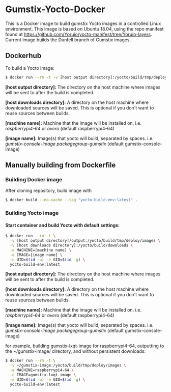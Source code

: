 # Gumstix-Yocto-Docker
This is a Docker image to build gumstix Yocto images in a controlled Linux environment. This image is based on Ubuntu 18.04, using the repo manifest found at https://github.com/Yoruio/yocto-manifest/tree/Yoruio-layers. Current image builds the Dunfell branch of Gumstix images.

## Dockerhub
To build a Yocto image:
```sh
$ docker run --rm -t -v [host output directory]:/yocto/build/tmp/deploy/images -v [host downloads directory]:/yocto/build/downloads -e IMAGE="[image name]" -e MACHINE="[machine name]" -e UID=$(id -u) -e GID=$(id -g) roydu/gumstix-yocto-builder:latest
```
**[host output directory]:** The directory on the host machine where images will be sent to after the build is completed.

**[host downloads directory]:** A directory on the host machine where downloaded sources will be saved. This is optional if you don't want to reuse sources between builds.

**[machine name]:** Machine that the image will be installed on, i.e. *raspberrypi4-64* or *overo* (default raspberrypi4-64)

**[image name]:** Image(s) that yocto will build, separated by spaces. i.e. *gumstix-console-image packagegroup-gumstix*  (default gumstix-console-image)

## Manually building from Dockerfile
### Building Docker image
After cloning repository, build image with
```sh
$ docker build --no-cache --tag "yocto-build-env:latest" .
```
<!---
### Making changes to Yocto
Start and enter Docker container to make changes:
```sh
$ docker run --entrypoint /bin/bash -it -v [host output directory]:/home/yocto/build/tmp/deploy/images -v [host downloads directory]:/yocto/build/downloads yocto-build-env:latest --name "gumstix_docker_image"
```
--->
### Building Yocto image
#### Start container and build Yocto with default settings:
<!--*If you made changes to Yocto, skip this.*-->
```sh
$ docker run --rm -t \
  -v [host output directory]/output:/yocto/build/tmp/deploy/images \
  -v [host downloads directory]:/yocto/build/downloads \
  -e MACHINE=[machine name] \
  -e IMAGE=[image name] \
  -e UID=$(id -u) -e GID=$(id -g) \
  yocto-build-env:latest
```
**[host output directory]:** The directory on the host machine where images will be sent to after the build is completed.

**[host downloads directory]:** A directory on the host machine where downloaded sources will be saved. This is optional if you don't want to reuse sources between builds.

**[machine name]:** Machine that the image will be installed on, i.e. *raspberrypi4-64* or *overo* (default raspberrypi4-64)

**[image name]:** Image(s) that yocto will build, separated by spaces. i.e. *gumstix-console-image packagegroup-gumstix*  (default gumstix-console-image)

for example, building gumstix-lxqt-image for raspberrypi4-64, outputting to the ~/gumstix-image/ directory, and without persistent downloads:
```sh
$ docker run --rm -t \
  -v ~/gumstix-image:/yocto/build/tmp/deploy/images \
  -e MACHINE=raspberrypi4-64 \
  -e IMAGE=gumstix-lxqt-image \
  -e UID=$(id -u) -e GID=$(id -g) \
  yocto-build-env:latest
```

<!---
#### Build container after making changes in the *[Making changes to Yocto](Making-changes-to-Yocto-) section:
*If you built yocto with default settings, skip this.*

Start and attach to Docker container if not already inside:
```sh
$ docker start gumstix_docker_image
$ docker attach gumstix_docker_image
```

Build image from within docker container:
```sh
$ cd /yocto
$ source poky/oe-init-build-env build && bitbake [image name]
```
--->
